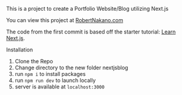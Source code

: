 This is a project to create a Portfolio Website/Blog utilizing Next.js

You can view this project at [RobertNakano.com](https://RobertNakano.com/)

The code from the first commit is based off the starter tutorial: [Learn Next.js](https://nextjs.org/learn).

Installation
1. Clone the Repo
2. Change directory to the new folder nextjsblog
3. run ```npm i``` to install packages
4. run ```npm run dev``` to launch locally
5. server is available at ```localhost:3000```
